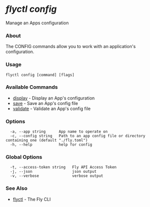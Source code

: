 # _flyctl config_

Manage an Apps configuration

### About

The CONFIG commands allow you to work with an application's configuration.

### Usage
```
flyctl config [command] [flags]
```

### Available Commands
* [display](/docs/flyctl/config-display/)	 - Display an App's configuration
* [save](/docs/flyctl/config-save/)	 - Save an App's config file
* [validate](/docs/flyctl/config-validate/)	 - Validate an App's config file

### Options

```
  -a, --app string      App name to operate on
  -c, --config string   Path to an app config file or directory containing one (default "./fly.toml")
  -h, --help            help for config
```

### Global Options

```
  -t, --access-token string   Fly API Access Token
  -j, --json                  json output
  -v, --verbose               verbose output
```

### See Also

* [flyctl](/docs/flyctl/help/)	 - The Fly CLI

